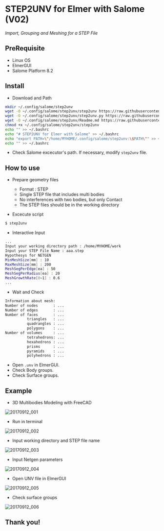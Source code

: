 
# STEP2UNV for Elmer with Salome (V02)

_Import, Grouping and Meshing for a STEP File_


## PreRequisite
* Linux OS
* ElmerGUI
* Salome Platform 8.2


## Install

* Download and Path

```bash
mkdir ~/.config/salome/step2unv
wget -O ~/.config/salome/step2unv/step2unv https://raw.githubusercontent.com/dymaxionkim/ElmerFEM_Examples/master/20170911_Salome_Script_STEP2UNV/step2unv
wget -O ~/.config/salome/step2unv/step2unv.py https://raw.githubusercontent.com/dymaxionkim/ElmerFEM_Examples/master/20170911_Salome_Script_STEP2UNV/step2unv.py
wget -O ~/.config/salome/step2unv/Readme.md https://raw.githubusercontent.com/dymaxionkim/ElmerFEM_Examples/master/20170911_Salome_Script_STEP2UNV/Readme.md
chmod +x ~/.config/salome/step2unv/step2unv
echo "" >> ~/.bashrc
echo "# STEP2UNV for Elmer with Salome" >> ~/.bashrc
echo "export PATH=\"/home/MYHOME/.config/salome/step2unv:\$PATH\"" >> ~/.bashrc
echo "" >> ~/.bashrc
```

* Check Salome excecutor's path. If necessary, modify `step2unv` file.


## How to use

* Prepare geometry files
  - Format : STEP
  - Single STEP file that includes multi bodies
  - No interferences with two bodies, but only Contact
  - The STEP files should be in the working directory

* Excecute script

```bash
$ step2unv
```

* Interactive Input

```bash
...
Input your working directory path : /home/MYHOME/work
Input your STEP File Name : aaa.step
Hypothesys for NETGEN
MinMeshSize[mm] : 10
MaxMeshSize[mm] : 200
MeshSegPerEdge[ea] : 50
MeshSegPerRadius[ea] : 20
MeshGrowthRate[0~1] : 0.6
...
```

* Wait and Check

```bash
Information about mesh:
Number of nodes       : ...
Number of edges       : ...
Number of faces       : ...
          triangles   : ...
          quadrangles : ...
          polygons    : ...
Number of volumes     : ...
          tetrahedrons: ...
          hexahedrons : ...
          prisms      : ...
          pyramids    : ...
          polyhedrons : ...
```

* Open `.unv` in ElmerGUI.
* Check Body groups.
* Check Surface groups.


## Example

* 3D Multibodies Modeling with FreeCAD

![20170912_001](https://user-images.githubusercontent.com/12775748/30309522-bfa2e43a-97c6-11e7-8cab-a8246999e3a2.png)

* Run in terminal

![20170912_002](https://user-images.githubusercontent.com/12775748/30309526-c3019e14-97c6-11e7-9536-bce2786d3b4f.png)

* Input working directory and STEP file name

![20170912_003](https://user-images.githubusercontent.com/12775748/30309528-c4fd4c68-97c6-11e7-8dc1-54e10368b571.png)

* Input Netgen parameters

![20170912_004](https://user-images.githubusercontent.com/12775748/30309530-c64e9be4-97c6-11e7-94f6-824e3d80033e.png)

* Open UNV file in ElmerGUI

![20170912_005](https://user-images.githubusercontent.com/12775748/30309534-c830b6c2-97c6-11e7-9e46-ddd6087e9d9e.png)

* Check surface groups

![20170912_006](https://user-images.githubusercontent.com/12775748/30309536-c98bb6ca-97c6-11e7-9c47-8c9b97fa0452.png)


## Thank you!
